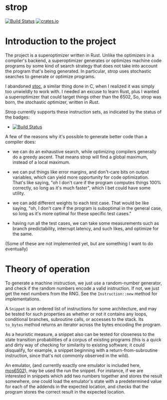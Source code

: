 # strop
[![Build Status](https://github.com/omarandlorraine/strop/workflows/Rust/badge.svg)](https://github.com/omarandlorraine/strop/actions?workflow=Rust)
[![crates.io](https://img.shields.io/crates/v/strop)](https://crates.io/crates/strop)

# Introduction to the project

The project is a superoptimizer written in Rust. Unlike the optimizers in a
compiler's backend, a superoptimizer generates or optimizes machine code
programs by some kind of search strategy that does not take into account the
program that's being generated. In particular, strop uses stochastic searches
to generate or optimize programs.

I abandoned [stoc](https://github.com/omarandlorraine/stoc), a similar thing
done in C, when I realized it was simply too unwieldly to work with. I needed
an excuse to learn Rust, plus I wanted a superoptimizer that could target
things other than the 6502, So, strop was born, the *st*ochastic *op*timizer,
written in *R*ust.

Strop currently supports these instruction sets, as indicated by the status of
the badges:

 * [![Build Status](https://github.com/omarandlorraine/strop/workflows/mos6502/badge.svg)](https://github.com/omarandlorraine/strop/actions?workflow=mos6502)

A few of the reasons why it's possible to generate better code than a compiler
does:

- we can do an exhaustive search, while optimizing compilers generally do a
  greedy ascent. That means strop will find a global maximum, instead of a
  local maximum.

- we can put things like error margins, and don't-care bits on output
  variables, which can yield more opportunity for code optimization. That's
  like saying, "oh I don't care if the program computes things 100% correctly,
  so long as it's much faster", which I bet could have some utility.

- we can add different weights to each test case. That would be like saying,
  "oh, I don't care if the program is suboptimal in the general case, so long as
  it's more optimal for these specific test cases."

- having run all the test cases, we can take some measurements such as branch
  predictability, interrupt latency, and such likes, and optimize for the same.

(Some of these are not implemented yet, but are something I want to do
eventually)

# Theory of operation

To generate a machine instruction, we just use a random-number generator, and
check if the random numbers encode a valid instruction. If not, we just get the
next numbers from the RNG. See the `Instruction::new` method for
implementations.

A `Snippet` is an ordered list of instructions for some architecture, and may
be tested for such properties as whether or not it contains any loops,
conditional branches, subroutine calls, or accesses to the stack. Its
`to_bytes` method returns an iterator across the bytes encoding the program.

As a heuristic measure, a snippet also can be tested for closeness to the state
transition probabilities of a corpus of existing programs (this is a quick and
dirty way of checking for similarity to existing software; it could disqualify,
for example, a snippet beginning with a return-from-subroutine instruction,
since that's not commonly observed in the wild).

An emulator, (and currently exactly one emulator is included here,
[mos6502](https://github.com/mre/mos6502)), may be used the run the snippet.
For instance, if we are interested in snippets which add two numbers together
and stores the result somewhere, one could load the emulator's state with a
predetermined value for each of the addends in the expected location, and
checks that the program stores the correct result in the expected location. 
